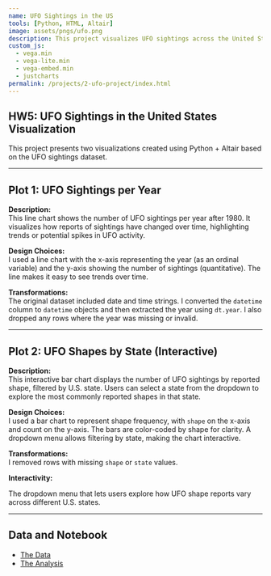 ```yaml
---
name: UFO Sightings in the US
tools: [Python, HTML, Altair]
image: assets/pngs/ufo.png
description: This project visualizes UFO sightings across the United States over time and by reported shapes, with interactive elements.
custom_js:
  - vega.min
  - vega-lite.min
  - vega-embed.min
  - justcharts
permalink: /projects/2-ufo-project/index.html
---
```


## HW5: UFO Sightings in the United States Visualization

This project presents two visualizations created using Python + Altair based on the UFO sightings dataset.


---

##  Plot 1: UFO Sightings per Year

<vegachart schema-url="{{ site.baseurl }}/assets/json/ufochart1.json" style="width: 100%"></vegachart>

**Description:**  
This line chart shows the number of UFO sightings per year after 1980. It visualizes how reports of sightings have changed over time, highlighting trends or potential spikes in UFO activity.

**Design Choices:**  
I used a line chart with the x-axis representing the year (as an ordinal variable) and the y-axis showing the number of sightings (quantitative). The line makes it easy to see trends over time.

**Transformations:**  
The original dataset included date and time strings. I converted the `datetime` column to `datetime` objects and then extracted the year using `dt.year`. I also dropped any rows where the year was missing or invalid.

---

## Plot 2: UFO Shapes by State (Interactive)

<vegachart schema-url="{{ site.baseurl }}/assets/json/ufochart2.json" style="width: 100%"></vegachart>

**Description:**  
This interactive bar chart displays the number of UFO sightings by reported shape, filtered by U.S. state. Users can select a state from the dropdown to explore the most commonly reported shapes in that state.

**Design Choices:**  
I used a bar chart to represent shape frequency, with `shape` on the x-axis and count on the y-axis. The bars are color-coded by shape for clarity. A dropdown menu allows filtering by state, making the chart interactive.

**Transformations:**  
I removed rows with missing `shape` or `state` values.

**Interactivity:**

The dropdown menu that lets users explore how UFO shape reports vary across different U.S. states.

---

##  Data and Notebook
- [The Data](https://github.com/UIUC-iSchool-DataViz/is445_data/raw/main/ufo-scrubbed-geocoded-time-standardized-00.csv)  
- [The Analysis]( https://github.com/wen11235/wen11235.github.io/blob/main/python_notebooks/hw5-1.ipynb)

